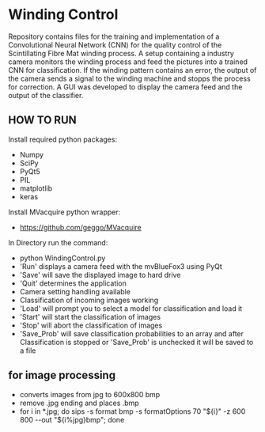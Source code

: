 # Winding Control

Repository contains files for the training and implementation of a Convolutional
Neural Network (CNN) for the quality control of the Scintillating Fibre Mat 
winding process. A setup containing a industry camera monitors the winding process and feed the pictures into a trained CNN for classification. If the winding pattern contains an error, the output of the camera sends a signal to the winding machine and stopps the process for correction. A GUI was developed to display the camera feed and the output of the classifier.

## HOW TO RUN
Install required python packages:  
* Numpy
* SciPy
* PyQt5
* PIL
* matplotlib
* keras

Install MVacquire python wrapper:  
* https://github.com/geggo/MVacquire

In Directory run the command:  
* python WindingControl.py
* 'Run' displays a camera feed with the mvBlueFox3 using PyQt         
* 'Save' will save the displayed image to hard drive        
* 'Quit' determines the application
* Camera setting handling available
* Classification of incoming images working
* 'Load' will prompt you to select a model for classification and load it
* 'Start' will start the classification of images
* 'Stop' will abort the classification of images
* 'Save_Prob' will save classification probabilities to an array and after Classification is stopped or 'Save_Prob' is unchecked it will be saved to a file


## for image processing
* converts images from jpg to 600x800 bmp
* remove .jpg ending and places .bmp
* for i in *.jpg; do sips -s format bmp -s formatOptions 70 "${i}" -z 600 800 --out "${i%jpg}bmp"; done